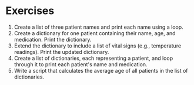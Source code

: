 # Exercises

1. Create a list of three patient names and print each name using a loop.
2. Create a dictionary for one patient containing their name, age, and medication. Print the dictionary.
3. Extend the dictionary to include a list of vital signs (e.g., temperature readings). Print the updated dictionary.
4. Create a list of dictionaries, each representing a patient, and loop through it to print each patient's name and medication.
5. Write a script that calculates the average age of all patients in the list of dictionaries.